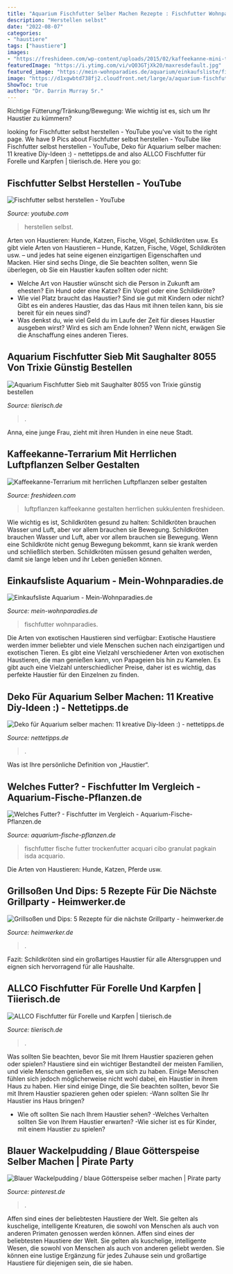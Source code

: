 ```yaml
---
title: "Aquarium Fischfutter Selber Machen Rezepte : Fischfutter Wohnparadies"
description: "Herstellen selbst"
date: "2022-08-07"
categories:
- "haustiere"
tags: ["haustiere"]
images:
- "https://freshideen.com/wp-content/uploads/2015/02/kaffeekanne-mini-terrarium-luftpflanzen-sukkulenten-410x386.jpg"
featuredImage: "https://i.ytimg.com/vi/vQ03GTjXk20/maxresdefault.jpg"
featured_image: "https://mein-wohnparadies.de/aquarium/einkaufsliste/fischfutter.jpg"
image: "https://d1xgwbtd738fj2.cloudfront.net/large/a/aquarium-fischfutter-sieb-mit-saughalter-1455026067.jpg"
ShowToc: true
author: "Dr. Darrin Murray Sr."
---
```



Richtige Fütterung/Tränkung/Bewegung: Wie wichtig ist es, sich um Ihr Haustier zu kümmern?

	

		
looking for Fischfutter selbst herstellen - YouTube you've visit to the right page. We have 9 Pics about Fischfutter selbst herstellen - YouTube like Fischfutter selbst herstellen - YouTube, Deko für Aquarium selber machen: 11 kreative Diy-Ideen :) - nettetipps.de and also ALLCO Fischfutter für Forelle und Karpfen | tiierisch.de. Here you go:
		
    
## Fischfutter Selbst Herstellen - YouTube

<img loading=lazy src="https://i.ytimg.com/vi/vQ03GTjXk20/maxresdefault.jpg" onerror="this.onerror=null;this.src='https://tse1.mm.bing.net/th?id=OIP.u8wdTwdpqd_htcLSj2TGhAHaEK&amp;pid=15.1';" alt="Fischfutter selbst herstellen - YouTube">

_Source: youtube.com_

>herstellen selbst. 

	

Arten von Haustieren: Hunde, Katzen, Fische, Vögel, Schildkröten usw.
Es gibt viele Arten von Haustieren – Hunde, Katzen, Fische, Vögel, Schildkröten usw. – und jedes hat seine eigenen einzigartigen Eigenschaften und Macken. Hier sind sechs Dinge, die Sie beachten sollten, wenn Sie überlegen, ob Sie ein Haustier kaufen sollten oder nicht:
- Welche Art von Haustier wünscht sich die Person in Zukunft am ehesten? Ein Hund oder eine Katze? Ein Vogel oder eine Schildkröte?
- Wie viel Platz braucht das Haustier? Sind sie gut mit Kindern oder nicht? Gibt es ein anderes Haustier, das das Haus mit ihnen teilen kann, bis sie bereit für ein neues sind?
- Was denkst du, wie viel Geld du im Laufe der Zeit für dieses Haustier ausgeben wirst? Wird es sich am Ende lohnen? Wenn nicht, erwägen Sie die Anschaffung eines anderen Tieres.

    
## Aquarium Fischfutter Sieb Mit Saughalter 8055 Von Trixie Günstig Bestellen

<img loading=lazy src="https://d1xgwbtd738fj2.cloudfront.net/large/a/aquarium-fischfutter-sieb-mit-saughalter-1455026067.jpg" onerror="this.onerror=null;this.src='https://tse1.mm.bing.net/th?id=OIP.vgLY-Ywkn6UFiKNs3NSoZwHaHa&amp;pid=15.1';" alt="Aquarium Fischfutter Sieb mit Saughalter 8055 von Trixie günstig bestellen">

_Source: tiierisch.de_

>. 

	

Anna, eine junge Frau, zieht mit ihren Hunden in eine neue Stadt.

    
## Kaffeekanne-Terrarium Mit Herrlichen Luftpflanzen Selber Gestalten

<img loading=lazy src="https://freshideen.com/wp-content/uploads/2015/02/kaffeekanne-mini-terrarium-luftpflanzen-sukkulenten-410x386.jpg" onerror="this.onerror=null;this.src='https://tse3.mm.bing.net/th?id=OIP.SGLBHRYJwk2kEdSrF6WLzgAAAA&amp;pid=15.1';" alt="Kaffeekanne-Terrarium mit herrlichen Luftpflanzen selber gestalten">

_Source: freshideen.com_

>luftpflanzen kaffeekanne gestalten herrlichen sukkulenten freshideen. 

	

Wie wichtig es ist, Schildkröten gesund zu halten: Schildkröten brauchen Wasser und Luft, aber vor allem brauchen sie Bewegung.
Schildkröten brauchen Wasser und Luft, aber vor allem brauchen sie Bewegung. Wenn eine Schildkröte nicht genug Bewegung bekommt, kann sie krank werden und schließlich sterben. Schildkröten müssen gesund gehalten werden, damit sie lange leben und ihr Leben genießen können.

    
## Einkaufsliste Aquarium - Mein-Wohnparadies.de

<img loading=lazy src="https://mein-wohnparadies.de/aquarium/einkaufsliste/fischfutter.jpg" onerror="this.onerror=null;this.src='https://tse1.mm.bing.net/th?id=OIP.ZXewAxzz_ZXHgrba3mXwHwHaFi&amp;pid=15.1';" alt="Einkaufsliste Aquarium - Mein-Wohnparadies.de">

_Source: mein-wohnparadies.de_

>fischfutter wohnparadies. 

	

Die Arten von exotischen Haustieren sind verfügbar:
Exotische Haustiere werden immer beliebter und viele Menschen suchen nach einzigartigen und exotischen Tieren. Es gibt eine Vielzahl verschiedener Arten von exotischen Haustieren, die man genießen kann, von Papageien bis hin zu Kamelen. Es gibt auch eine Vielzahl unterschiedlicher Preise, daher ist es wichtig, das perfekte Haustier für den Einzelnen zu finden.

    
## Deko Für Aquarium Selber Machen: 11 Kreative Diy-Ideen :) - Nettetipps.de

<img loading=lazy src="https://nettetipps.de/app/uploads/2020/04/befunky-collage-4.jpg" onerror="this.onerror=null;this.src='https://tse1.mm.bing.net/th?id=OIP.8ZDJ8RQjeEOK6Vt1TmGk-AHaFq&amp;pid=15.1';" alt="Deko für Aquarium selber machen: 11 kreative Diy-Ideen :) - nettetipps.de">

_Source: nettetipps.de_

>. 

	

Was ist Ihre persönliche Definition von „Haustier“.

    
## Welches Futter? - Fischfutter Im Vergleich - Aquarium-Fische-Pflanzen.de

<img loading=lazy src="https://aquarium-fische-pflanzen.de/wp-content/uploads/2018/12/aquarium-fischfutter-vergleich-trockenfutter-verfuettern.jpg" onerror="this.onerror=null;this.src='https://tse1.mm.bing.net/th?id=OIP.c8-XrZu7awI8Ada5axel0gHaE9&amp;pid=15.1';" alt="Welches Futter? - Fischfutter im Vergleich - Aquarium-Fische-Pflanzen.de">

_Source: aquarium-fische-pflanzen.de_

>fischfutter fische futter trockenfutter acquari cibo granulat pagkain isda acquario. 

	

Die Arten von Haustieren: Hunde, Katzen, Pferde usw.

    
## Grillsoßen Und Dips: 5 Rezepte Für Die Nächste Grillparty - Heimwerker.de

<img loading=lazy src="https://cdn.heimwerker.de/img/sites/3/grillsosse-rezepte.jpeg" onerror="this.onerror=null;this.src='https://tse2.mm.bing.net/th?id=OIP.TaPDS-6yjSwE0MnmfOKVBgHaDH&amp;pid=15.1';" alt="Grillsoßen und Dips: 5 Rezepte für die nächste Grillparty - heimwerker.de">

_Source: heimwerker.de_

>. 

	

Fazit: Schildkröten sind ein großartiges Haustier für alle Altersgruppen und eignen sich hervorragend für alle Haushalte.

    
## ALLCO Fischfutter Für Forelle Und Karpfen | Tiierisch.de

<img loading=lazy src="https://d1aev0esfa35jt.cloudfront.net/medium/a/allco-lachsforellenfutter-25kg0.jpg" onerror="this.onerror=null;this.src='https://tse1.mm.bing.net/th?id=OIP.tlijHGbg3N3JQ02qqwxglwAAAA&amp;pid=15.1';" alt="ALLCO Fischfutter für Forelle und Karpfen | tiierisch.de">

_Source: tiierisch.de_

>. 

	

Was sollten Sie beachten, bevor Sie mit Ihrem Haustier spazieren gehen oder spielen?
Haustiere sind ein wichtiger Bestandteil der meisten Familien, und viele Menschen genießen es, sie um sich zu haben. Einige Menschen fühlen sich jedoch möglicherweise nicht wohl dabei, ein Haustier in ihrem Haus zu haben. Hier sind einige Dinge, die Sie beachten sollten, bevor Sie mit Ihrem Haustier spazieren gehen oder spielen:
-Wann sollten Sie Ihr Haustier ins Haus bringen?
- Wie oft sollten Sie nach Ihrem Haustier sehen?
-Welches Verhalten sollten Sie von Ihrem Haustier erwarten?
-Wie sicher ist es für Kinder, mit einem Haustier zu spielen?

    
## Blauer Wackelpudding / Blaue Götterspeise Selber Machen | Pirate Party

<img loading=lazy src="https://i.pinimg.com/236x/0b/3b/08/0b3b089dd88002fb53582d026b3b645d.jpg" onerror="this.onerror=null;this.src='https://tse2.mm.bing.net/th?id=OIP.e5sZ-NZzFkVGf0okkfaAvwAAAA&amp;pid=15.1';" alt="Blauer Wackelpudding / blaue Götterspeise selber machen | Pirate party">

_Source: pinterest.de_

>. 

	

Affen sind eines der beliebtesten Haustiere der Welt. Sie gelten als kuschelige, intelligente Kreaturen, die sowohl von Menschen als auch von anderen Primaten genossen werden können.
Affen sind eines der beliebtesten Haustiere der Welt. Sie gelten als kuschelige, intelligente Wesen, die sowohl von Menschen als auch von anderen geliebt werden. Sie können eine lustige Ergänzung für jedes Zuhause sein und großartige Haustiere für diejenigen sein, die sie haben.

